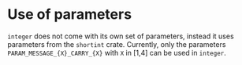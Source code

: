 # Use of parameters


`integer` does not come with its own set of parameters, instead it uses
parameters from the `shortint` crate. Currently, only the parameters 
`PARAM_MESSAGE_{X}_CARRY_{X}` with `X` in [1,4] can be used in `integer`.
